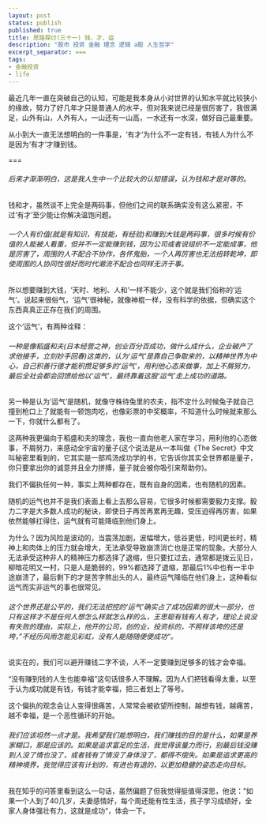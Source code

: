 ```yaml
---
layout: post
status: publish
published: true
title: 思路探讨(三十一) 钱、才、运
description: "股市 投资 金融 理念 逻辑 a股 人生哲学"
excerpt_separator: ===
tags:
- 金融投资
- life
---
```


最近几年一直在突破自己的认知，可能是我本身从小对世界的认知水平就比较狭小的缘故，努力了好几年才只是普通人的水平，但对我来说已经是很厉害了，我很满足，山外有山，人外有人，一山还有一山高，一水还有一水深，做好自己最重要。

从小到大一直无法想明白的一件事是，‘有才’为什么不一定有钱，有钱人为什么不是因为‘有才’才赚到钱。

===

###### 后来才渐渐明白，这是我人生中一个比较大的认知错误，认为钱和才是对等的。

钱和才，虽然谈不上完全是两码事，但他们之间的联系确实没有这么紧密，不过‘有才’至少能让你解决温饱问题。

###### 一个人有价值(就是有知识，有技能，有经验)和赚到大钱是两码事，很多时候有价值的人能被人看重，但并不一定能赚到钱，因为公司或者说组织不一定能成事，他是厉害了，周围的人不配合不协作，各怀鬼胎，一个人再厉害也无法扭转乾坤，即使周围的人协同性很好而时代潮流不配合也同样无济于事。

所以想要赚到大钱，‘天时、地利、人和’一样不能少，这个就是我们俗称的‘运气’。说起来很俗气，‘运气’很神秘，就像神棍一样，没有科学的依据，但确实这个东西真真正正存在我们的周围。

这个‘运气’，有两种诠释：

###### 一种是像稻盛和夫(日本经营之神，创业百分百成功，做什么成什么，企业破产了求他接手，立刻妙手回春)这类的，认为‘运气’是靠自己争取来的，以精神世界为中心，自己积善行德才能积攒足够多的‘运气’，用利他心态来做事，加上不屑努力，最后全社会都会回馈给他以‘运气’，最终靠着这股‘运气’走上成功的道路。

另一种是认为‘运气’是随机，就像守株待兔里的农夫，指不定什么时候兔子就自己撞到枪口上了就能有一顿饱肉吃，也像彩票的中奖概率，不知道什么时候就来那么一下，你就什么都有了。

这两种我更偏向于稻盛和夫的理念，我也一直向他老人家在学习，用利他的心态做事，不屑努力，来感动全宇宙的量子(这个说法是从一本叫做《The Secret》中文叫秘密里看到的，它其实是一部鸡汤成功学的书，它告诉你其实全世界都是量子，你只要拿出你的诚意并且全力拼搏，量子就会被你吸引来帮助你)。

我们不偏执任何一种，事实上两种都存在，既有自身的因素，也有随机的因素。

随机的运气也并不是我们表面上看上去那么容易，它很多时候都需要毅力支撑。毅力二字是大多数人成功的秘诀，即使日子再苦再累再无趣，受压迫得再厉害，如果依然能够扛得住，运气就有可能降临到他们身上。

为什么？因为风险是波动的，当震荡加剧，波幅增大，低谷更低，时间更长时，精神上和肉体上的压力就会增大，无法承受导致崩溃消亡也是正常的现象。大部分人无法承受这种非人的精神压力都选择了退缩，但只要扛过去，通常都是拨云见日，柳暗花明又一村，只是人是脆弱的，99%都选择了退缩，那最后1%中也有一半中途崩溃了，最后剩下的才是苦字熬出头的人，最终运气降临在他们身上，这种看似运气而实非运气的事也很常见。

###### 这个世界还是公平的，我们无法把控的‘运气’确实占了成功因素的很大一部分，也只有这样才不是任何人想怎么样就怎么样的么，王思聪有钱有人有才，理论上说没有失败的理由，实际上，他开的公司，创的业，投资标的，不照样该垮的还是垮，”不经历风雨怎能见彩虹，没有人能随随便便成功“。

说实在的，我们可以避开赚钱二字不谈，人不一定要赚到足够多的钱才会幸福。

“没有赚到钱的人生也能幸福”这句话很多人不理解。因为人们把钱看得太重，以至于认为成功就是有钱，有钱才能幸福，把三者划上了等号。

这个偏执的观念会让人变得很痛苦，人常常会被欲望所控制，越想有钱，越痛苦，越不幸福，是一个恶性循环的开始。

###### 我们应该坦然一点才是。​我希望我们能想明白，我们赚钱的目的是什么，如果是养家糊口，那是应该的。如果是追求富足的生活，我觉得该量力而行，别最后钱没赚到人没了情也没了，或者钱有了情没了身体没了，都得不偿失。如果是追求更高的精神境界，我觉得应该有计划的，有进也有退的，以更加稳健的姿态走向目标。

我在知乎的问答里看到这么一句话，虽然偏题了但我觉得挺值得深思，他说：”如果一个人到了40几岁，夫妻感情好，每个周还能有性生活，孩子学习成绩好，全家人身体强壮有力，这就是成功“，体会一下。

